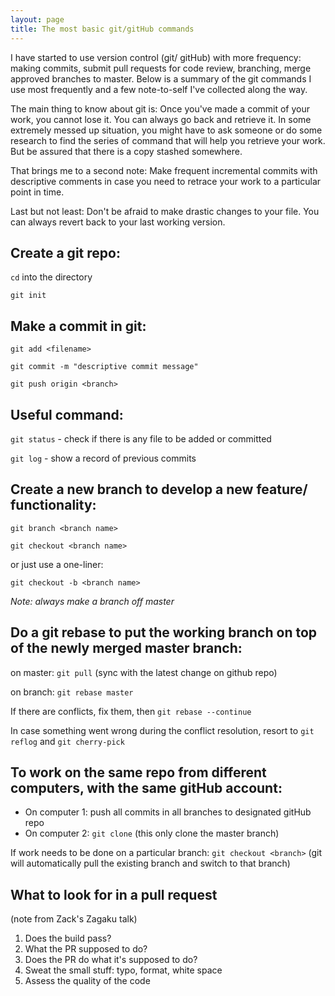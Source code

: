 ```yaml
---
layout: page
title: The most basic git/gitHub commands
---
```



I have started to use version control (git/ gitHub) with more frequency: making commits, submit pull requests for code review, branching, merge approved branches to master. Below is a summary of the git commands I use most frequently and a few note-to-self I've collected along the way. 

The main thing to know about git is: Once you've made a commit of your work, you cannot lose it. You can always go back and retrieve it. In some extremely messed up situation, you might have to ask someone or do some research to find the series of command that will help you retrieve your work. But be assured that there is a copy stashed somewhere.

That brings me to a second note: Make frequent incremental commits with descriptive comments in case you need to retrace your work to a particular point in time.

Last but not least: Don't be afraid to make drastic changes to your file. You can always revert back to your last working version. 


## Create a git repo:

`cd` into the directory

`git init`

## Make a commit in git:

`git add <filename>`

`git commit -m "descriptive commit message"`

`git push origin <branch>`

## Useful command:

`git status` - check if there is any file to be added or committed

`git log` - show a record of previous commits

## Create a new branch to develop a new feature/ functionality:

`git branch <branch name>`

`git checkout <branch name>`

or just use a one-liner: 

`git checkout -b <branch name>`

*Note: always make a branch off master*

## Do a git rebase to put the working branch on top of the newly merged master branch:

on master: `git pull` (sync with the latest change on github repo)

on branch: `git rebase master`

If there are conflicts, fix them, then `git rebase --continue`

In case something went wrong during the conflict resolution, resort to `git reflog` and `git cherry-pick`

## To work on the same repo from different computers, with the same gitHub account:
* On computer 1: push all commits in all branches to designated gitHub repo
* On computer 2: 
`git clone` (this only clone the master branch)

If work needs to be done on a particular branch: 
`git checkout <branch>`
(git will automatically pull the existing branch and switch to that branch)

## What to look for in a pull request
(note from Zack's Zagaku talk)
1. Does the build pass?
2. What the PR supposed to do?
3. Does the PR do what it's supposed to do?
4. Sweat the small stuff: typo, format, white space
5. Assess the quality of the code
